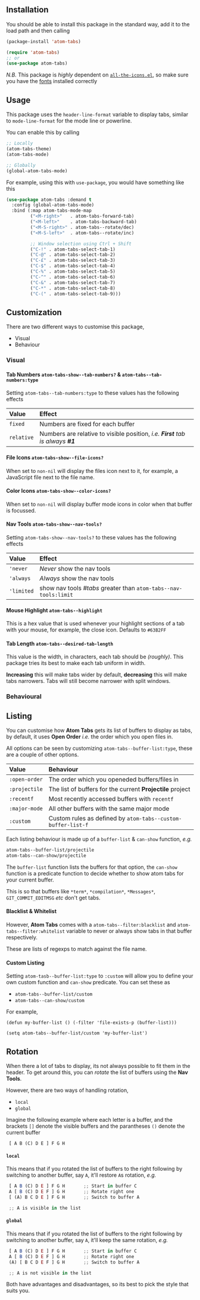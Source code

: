 ## Installation

You should be able to install this package in the standard way, add it
to the load path and then calling

```el
(package-install 'atom-tabs)

(require 'atom-tabs)
;; or
(use-package atom-tabs)
```

*N.B.* This package is *_highly_* dependent
on [`all-the-icons.el`](https://github.com/domtronn/all-the-icons.el), so make
sure you have the [fonts](https://github.com/domtronn/all-the-icons.el/tree/master/fonts)
installed correctly

## Usage

This package uses the `header-line-format` variable to display tabs,
similar to `mode-line-format` for the mode line or powerline.

You can enable this by calling

```el
;; Locally
(atom-tabs-theme)
(atom-tabs-mode)

;; Globally
(global-atom-tabs-mode)
```

For example, using this with `use-package`, you would have something
like this

```el
(use-package atom-tabs :demand t
  :config (global-atom-tabs-mode)
  :bind (:map atom-tabs-mode-map
         ("<M-right>"   . atom-tabs-forward-tab)
         ("<M-left>"    . atom-tabs-backward-tab)
         ("<M-S-right>" . atom-tabs--rotate/dec)
         ("<M-S-left>"  . atom-tabs--rotate/inc)

         ;; Window selection using Ctrl + Shift
         ("C-!" . atom-tabs-select-tab-1)
         ("C-@" . atom-tabs-select-tab-2)
         ("C-£" . atom-tabs-select-tab-3)
         ("C-$" . atom-tabs-select-tab-4)
         ("C-%" . atom-tabs-select-tab-5)
         ("C-^" . atom-tabs-select-tab-6)
         ("C-&" . atom-tabs-select-tab-7)
         ("C-*" . atom-tabs-select-tab-8)
         ("C-(" . atom-tabs-select-tab-9)))
```

## Customization

There are two different ways to customise this package,

+ Visual
+ Behaviour

### Visual

#### **Tab Numbers** `atom-tabs-show--tab-numbers?` & `atom-tabs--tab-numbers:type`

Setting `atom-tabs--tab-numbers:type` to these values has the
following effects

| Value |  Effect |
|:-|:-|
| `fixed`    | Numbers are fixed for each buffer |
| `relative` | Numbers are relative to visible position, _i.e. **First** tab is always **#1**_ |

#### **File Icons** `atom-tabs-show--file-icons?`

When set to `non-nil` will display the files icon next to it, for
example, a JavaScript file next to the file name.

#### **Color Icons** `atom-tabs-show--color-icons?`

When set to `non-nil` will display buffer mode icons in color when
that buffer is focussed.

#### **Nav Tools** `atom-tabs-show--nav-tools?`

Setting `atom-tabs-show--nav-tools?` to these values has the following effects

| Value |  Effect |
|:-|:-|
| `'never`   | _Never_ show the nav tools |
| `'always`  | _Always_ show the nav tools |
| `'limited` | show nav tools _#tabs_ greater than `atom-tabs--nav-tools:limit` |

#### **Mouse Highlight** `atom-tabs--highlight`

This is a hex value that is used whenever your highlight sections of a
tab with your mouse, for example, the close icon. Defaults to
`#63B2FF`

#### **Tab Length** `atom-tabs--desired-tab-length`

This value is the width, in characters, each tab should be
_(roughly)_. This package tries its best to make each tab uniform in
width.

**Increasing** this will make tabs wider by default, **decreasing**
this will make tabs narrowers. Tabs will still become narrower with
split windows.


### Behavioural

## Listing

You can customise how **Atom Tabs** gets its list of buffers to
display as tabs, by default, it uses **Open Order** _i.e._ the order
which you open files in.

All options can be seen by customizing `atom-tabs--buffer-list:type`,
these are a couple of other options.

| Value | Behaviour |
|:-|:-|
| `:open-order` | The order which you openeded buffers/files in |
| `:projectile` | The list of buffers for the current **Projectile** project |
| `:recentf` | Most recently accessed buffers with `recentf` |
| `:major-mode` | All other buffers with the same major mode |
| `:custom` | Custom rules as defined by `atom-tabs--custom-buffer-list-f` |

Each listing behaviour is made up of a `buffer-list` & `can-show`
function, _e.g._

```el
atom-tabs--buffer-list/projectile
atom-tabs--can-show/projectile
```

The `buffer-list` function lists the buffers for that option, the
`can-show` function is a predicate function to decide whether to show
atom tabs for your current buffer.

This is so that buffers like `*term*`, `*compilation*`, `*Messages*`,
`GIT_COMMIT_EDITMSG` _etc_ don't get tabs.

#### Blacklist & Whitelist

However, **Atom Tabs** comes with a `atom-tabs--filter:blacklist` and
`atom-tabs--filter:whitelist` variable to never or always show tabs in
that buffer respectively.

These are lists of regexps to match against the file name.

#### Custom Listing

Setting `atom-tasb--buffer-list:type` to `:custom` will allow you to
define your own custom function and `can-show` predicate. You can set
these as

+ `atom-tabs--buffer-list/custom`
+ `atom-tabs--can-show/custom`

For example,

```
(defun my-buffer-list () (-filter 'file-exists-p (buffer-list)))

(setq atom-tabs--buffer-list/custom 'my-buffer-list')
```

## Rotation

When there a lot of tabs to display, its not always possible to fit
them in the header. To get around this, you can _rotate_ the list of
buffers using the **Nav Tools**.

However, there are two ways of handling rotation,

+ `local`
+ `global`

Imagine the following example where each letter is a buffer, and the
brackets `[]` denote the visible buffers and the parantheses `()`
denote the current buffer

```
 [ A B (C) D E ] F G H
```

#### `local`

This means that if you rotated the list of buffers to the right
following by  switching to another buffer, say `A`, it'll restore `A`s rotation, _e.g._

```js
 [ A B (C) D E ] F G H       ;; Start in buffer C
 A [ B (C) D E F ] G H       ;; Rotate right one
 [ (A) B C D E ] F G H       ;; Switch to buffer A

 ;; A is visible in the list
```

#### `global`

This means that if you rotated the list of buffers to the right
following by switching to another buffer, say `A`, it'll keep the same
rotation, _e.g._

```js
 [ A B (C) D E ] F G H       ;; Start in buffer C
 A [ B (C) D E F ] G H       ;; Rotate right one
 (A) [ B C D E F ] G H       ;; Switch to buffer A

 ;; A is not visible in the list
```

Both have advantages and disadvantages, so its best to pick the style
that suits you.

